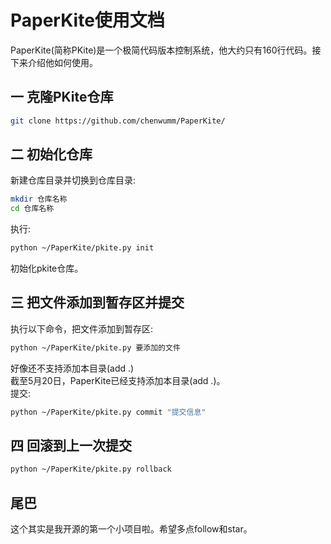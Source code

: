 # PaperKite使用文档
PaperKite(简称PKite)是一个极简代码版本控制系统，他大约只有160行代码。接下来介绍他如何使用。
## 一 克隆PKite仓库
```bash
git clone https://github.com/chenwumm/PaperKite/
```
## 二 初始化仓库
新建仓库目录并切换到仓库目录:
```bash
mkdir 仓库名称
cd 仓库名称
```
执行:
```bash
python ~/PaperKite/pkite.py init
```
初始化pkite仓库。
## 三 把文件添加到暂存区并提交
执行以下命令，把文件添加到暂存区:
```bash
python ~/PaperKite/pkite.py 要添加的文件
```
好像还不支持添加本目录(add .)  
截至5月20日，PaperKite已经支持添加本目录(add .)。  
提交:
```bash
python ~/PaperKite/pkite.py commit "提交信息"
```
## 四 回滚到上一次提交
```bash
python ~/PaperKite/pkite.py rollback
```
## 尾巴
这个其实是我开源的第一个小项目啦。希望多点follow和star。
